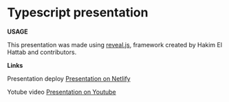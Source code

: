# Typescript presentation

**USAGE**

This presentation was made using [reveal.js](https://revealjs.com/#/), framework created by Hakim El Hattab and contributors.

**Links**

Presentation deploy [Presentation on Netlify](https://efandor-js2020q3-presentation.netlify.app/)

Yotube video [Presentation on Youtube](https://youtu.be/c3KuHAS2Kmk)
